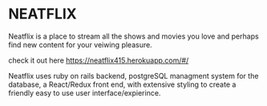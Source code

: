 # NEATFLIX

Neatflix is a place to stream all the shows and movies you love and perhaps find new content for your veiwing pleasure.

check it out here https://neatflix415.herokuapp.com/#/

Neatflix uses ruby on rails backend, postgreSQL managment system for the database,
a React/Redux front end, with extensive styling to create a friendly easy to use user interface/expierince.




